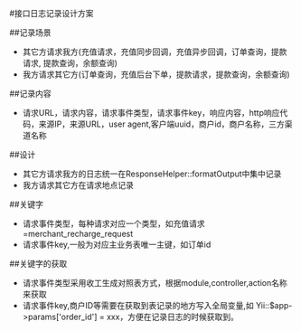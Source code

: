 #接口日志记录设计方案

##记录场景  
* 其它方请求我方(充值请求，充值同步回调，充值异步回调，订单查询，提款请求, 提款查询，余额查询)  
* 我方请求其它方(订单查询，充值后台下单，提款请求，提款查询，余额查询)  

##记录内容
* 请求URL，请求内容，请求事件类型，请求事件key，响应内容，http响应代码，来源IP，来源URL，user agent,客户端uuid，商户id，商户名称，三方渠道名称

##设计
* 其它方请求我方的日志统一在ResponseHelper::formatOutput中集中记录
* 我方请求其它方在请求地点记录

##关键字
* 请求事件类型，每种请求对应一个类型，如充值请求=merchant_recharge_request
* 请求事件key,一般为对应主业务表唯一主键，如订单id

##关键字的获取
* 请求事件类型采用收工生成对照表方式，根据module,controller,action名称来获取
* 请求事件key,商户ID等需要在获取到表记录的地方写入全局变量,如 Yii::$app->params['order_id'] = xxx，方便在记录日志的时候获取到。